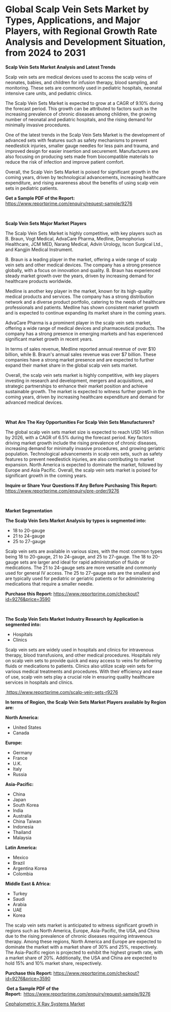 <p><h1>Global Scalp Vein Sets Market by Types, Applications, and Major Players, with Regional Growth Rate Analysis and Development Situation, from 2024 to 2031</h1></p><p><strong>Scalp Vein Sets Market Analysis and Latest Trends</strong></p>
<p><p>Scalp vein sets are medical devices used to access the scalp veins of neonates, babies, and children for infusion therapy, blood sampling, and monitoring. These sets are commonly used in pediatric hospitals, neonatal intensive care units, and pediatric clinics. </p><p>The Scalp Vein Sets Market is expected to grow at a CAGR of 9.10% during the forecast period. This growth can be attributed to factors such as the increasing prevalence of chronic diseases among children, the growing number of neonatal and pediatric hospitals, and the rising demand for minimally invasive procedures. </p><p>One of the latest trends in the Scalp Vein Sets Market is the development of advanced sets with features such as safety mechanisms to prevent needlestick injuries, smaller gauge needles for less pain and trauma, and improved design for easier insertion and securement. Manufacturers are also focusing on producing sets made from biocompatible materials to reduce the risk of infection and improve patient comfort.</p><p>Overall, the Scalp Vein Sets Market is poised for significant growth in the coming years, driven by technological advancements, increasing healthcare expenditure, and rising awareness about the benefits of using scalp vein sets in pediatric patients.</p></p>
<p><strong>Get a Sample PDF of the Report:&nbsp;</strong> <a href="https://www.reportprime.com/enquiry/request-sample/9276">https://www.reportprime.com/enquiry/request-sample/9276</a></p>
<p>&nbsp;</p>
<p><strong>Scalp Vein Sets Major Market Players</strong></p>
<p><p>The Scalp Vein Sets Market is highly competitive, with key players such as B. Braun, Vogt Medical, AdvaCare Pharma, Medline, Demophorius Healthcare, JCM MED, Narang Medical, Advin Urology, Iscon Surgical Ltd., and Kangjin Medical Instrument. </p><p>B. Braun is a leading player in the market, offering a wide range of scalp vein sets and other medical devices. The company has a strong presence globally, with a focus on innovation and quality. B. Braun has experienced steady market growth over the years, driven by increasing demand for healthcare products worldwide.</p><p>Medline is another key player in the market, known for its high-quality medical products and services. The company has a strong distribution network and a diverse product portfolio, catering to the needs of healthcare professionals and patients. Medline has shown consistent market growth and is expected to continue expanding its market share in the coming years.</p><p>AdvaCare Pharma is a prominent player in the scalp vein sets market, offering a wide range of medical devices and pharmaceutical products. The company has a strong presence in emerging markets and has experienced significant market growth in recent years.</p><p>In terms of sales revenue, Medline reported annual revenue of over $10 billion, while B. Braun's annual sales revenue was over $7 billion. These companies have a strong market presence and are expected to further expand their market share in the global scalp vein sets market.</p><p>Overall, the scalp vein sets market is highly competitive, with key players investing in research and development, mergers and acquisitions, and strategic partnerships to enhance their market position and achieve sustainable growth. The market is expected to witness further growth in the coming years, driven by increasing healthcare expenditure and demand for advanced medical devices.</p></p>
<p>&nbsp;</p>
<p><strong>What Are The Key Opportunities For Scalp Vein Sets Manufacturers?</strong></p>
<p><p>The global scalp vein sets market size is expected to reach USD 145 million by 2026, with a CAGR of 6.5% during the forecast period. Key factors driving market growth include the rising prevalence of chronic diseases, increasing demand for minimally invasive procedures, and growing geriatric population. Technological advancements in scalp vein sets, such as safety features to prevent needlestick injuries, are also contributing to market expansion. North America is expected to dominate the market, followed by Europe and Asia Pacific. Overall, the scalp vein sets market is poised for significant growth in the coming years.</p></p>
<p><strong>Inquire or Share Your Questions If Any Before Purchasing This Report:</strong> <a href="https://www.reportprime.com/enquiry/pre-order/9276">https://www.reportprime.com/enquiry/pre-order/9276</a></p>
<p>&nbsp;</p>
<p><strong>Market Segmentation</strong></p>
<p><strong>The Scalp Vein Sets Market Analysis by types is segmented into:</strong></p>
<p><ul><li>18 to 20-gauge</li><li>21 to 24-gauge</li><li>25 to 27-gauge</li></ul></p>
<p><p>Scalp vein sets are available in various sizes, with the most common types being 18 to 20-gauge, 21 to 24-gauge, and 25 to 27-gauge. The 18 to 20-gauge sets are larger and ideal for rapid administration of fluids or medications. The 21 to 24-gauge sets are more versatile and commonly used for general IV access. The 25 to 27-gauge sets are the smallest and are typically used for pediatric or geriatric patients or for administering medications that require a smaller needle.</p></p>
<p><strong>Purchase this Report:&nbsp;</strong><a href="https://www.reportprime.com/checkout?id=9276&price=3590">https://www.reportprime.com/checkout?id=9276&price=3590</a></p>
<p>&nbsp;</p>
<p><strong>The Scalp Vein Sets Market Industry Research by Application is segmented into:</strong></p>
<p><ul><li>Hospitals</li><li>Clinics</li></ul></p>
<p><p>Scalp vein sets are widely used in hospitals and clinics for intravenous therapy, blood transfusions, and other medical procedures. Hospitals rely on scalp vein sets to provide quick and easy access to veins for delivering fluids or medications to patients. Clinics also utilize scalp vein sets for various medical treatments and procedures. With their efficiency and ease of use, scalp vein sets play a crucial role in ensuring quality healthcare services in hospitals and clinics.</p></p>
<p><a href="https://www.reportprime.com/scalp-vein-sets-r9276">&nbsp;https://www.reportprime.com/scalp-vein-sets-r9276</a></p>
<p><strong>In terms of Region, the Scalp Vein Sets Market Players available by Region are:</strong></p>
<p>
    <p> <strong> North America: </strong>
        <ul>
            <li>United States</li>
            <li>Canada</li>
        </ul>
        </p> 
    <p> <strong> Europe: </strong>
        <ul>
            <li>Germany</li>
            <li>France</li>
            <li>U.K.</li>
            <li>Italy</li>
            <li>Russia</li>
        </ul>
        </p> 
    <p> <strong> Asia-Pacific: </strong>
        <ul>
            <li>China</li>
            <li>Japan</li>
            <li>South Korea</li>
            <li>India</li>
            <li>Australia</li>
            <li>China Taiwan</li>
            <li>Indonesia</li>
            <li>Thailand</li>
            <li>Malaysia</li>
        </ul>
        </p> 
    <p> <strong> Latin America: </strong>
        <ul>
            <li>Mexico</li>
            <li>Brazil</li>
            <li>Argentina Korea</li>
            <li>Colombia</li>
        </ul>
        </p> 
    <p> <strong> Middle East & Africa: </strong>
        <ul>
            <li>Turkey</li>
            <li>Saudi</li>
            <li>Arabia</li>
            <li>UAE</li>
            <li>Korea</li>
        </ul>
    </p>
    </p>
<p><p>The scalp vein sets market is anticipated to witness significant growth in regions such as North America, Europe, Asia-Pacific, the USA, and China due to the rising prevalence of chronic diseases requiring intravenous therapy. Among these regions, North America and Europe are expected to dominate the market with a market share of 30% and 25%, respectively. The Asia-Pacific region is projected to exhibit the highest growth rate, with a market share of 20%. Additionally, the USA and China are expected to hold 15% and 10% market share, respectively.</p></p>
<p><strong>Purchase this Report: </strong><a href="https://www.reportprime.com/checkout?id=9276&price=3590">https://www.reportprime.com/checkout?id=9276&price=3590</a></p>
<p>&nbsp;<strong>Get a Sample PDF of the Report:&nbsp;&nbsp;</strong><a href="https://www.reportprime.com/enquiry/request-sample/9276">https://www.reportprime.com/enquiry/request-sample/9276</a></p>
<p><strong></strong></p>
<p><p><a href="https://github.com/lbird53714/Market-Research-Report-List-4/blob/main/cephalometric-x-ray-systems-market.md">Cephalometric X Ray Systems Market</a></p></p>